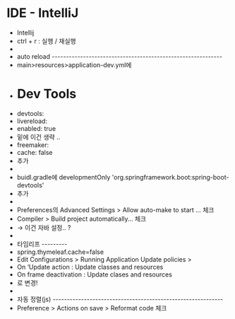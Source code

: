 # IDE - IntelliJ

- Intellij
- ctrl + r : 실행 / 재실행
-
- auto reload ------------------------------------------------------------
- main>resources>application-dev.yml에
- # Dev Tools
- devtools:
- livereload:
- enabled: true
- 밑에 이건 생략 ..
- freemaker:
- cache: false
- 추가
-
- buidl.gradle에 developmentOnly 'org.springframework.boot:spring-boot-devtools'
- 추가
-
- Preferences의 Advanced Settings > Allow auto-make to start … 체크
- Compiler > Build project automatically… 체크
- → 이건 자바 설정.. ?
-
- 타임리프 ---------
- spring.thymeleaf.cache=false
- Edit Configurations > Running Application Update policies >
- On ‘Update action : Update classes and resources
- On frame deactivation : Update clases and resources
- 로 변경!
-
- 자동 정렬(js) ------------------------------------------------------------
- Preference > Actions on save > Reformat code 체크
